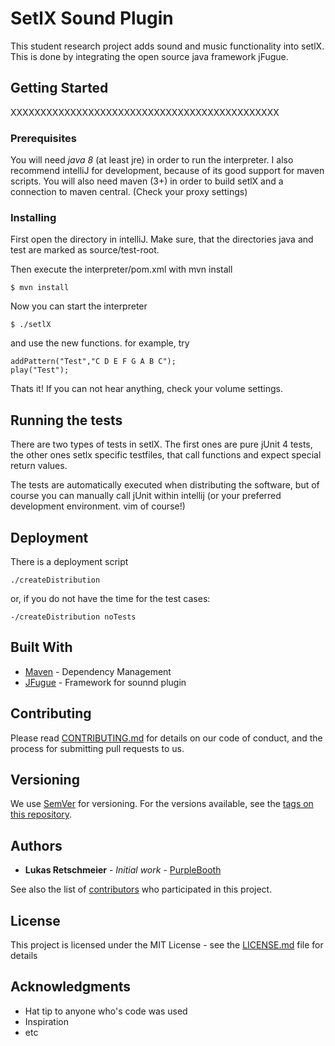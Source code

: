 # SetlX Sound Plugin 

This student research project adds sound and music functionality into setlX. This is done by integrating the open source java framework jFugue.

## Getting Started

XXXXXXXXXXXXXXXXXXXXXXXXXXXXXXXXXXXXXXXXXXXXX

### Prerequisites

You will need *java 8* (at least jre) in order to run the interpreter. I also recommend intelliJ for development, because of its good support for maven scripts.
You will also need maven (3+) in order to build setlX and a connection to maven central. (Check your proxy settings)

### Installing

First open the directory in intelliJ. Make sure, that the directories java and test are marked as source/test-root. 

Then execute the interpreter/pom.xml with mvn install
```
$ mvn install
```
Now you can start the interpreter
```
$ ./setlX
```
and use the new functions. for example, try
```
addPattern("Test","C D E F G A B C");
play("Test");
```
Thats it! If you can not hear anything, check your volume settings.

## Running the tests

There are two types of tests in setlX. The first ones are pure jUnit 4 tests, the other ones setlx specific testfiles, that call functions and expect special return values.

The tests are automatically executed when distributing the software, but of course you can manually call jUnit within intellij (or your preferred development environment. vim of course!) 

## Deployment

There is a deployment script
```
./createDistribution 
```
or, if you do not have the time for the test cases:
```
-/createDistribution noTests
```

## Built With

* [Maven](https://maven.apache.org/) - Dependency Management
* [JFugue](https://jfugue.org/) - Framework for sounnd plugin
## Contributing

Please read [CONTRIBUTING.md](https://gist.github.com/PurpleBooth/b24679402957c63ec426) for details on our code of conduct, and the process for submitting pull requests to us.

## Versioning

We use [SemVer](http://semver.org/) for versioning. For the versions available, see the [tags on this repository](https://github.com/your/project/tags). 

## Authors

* **Lukas Retschmeier** - *Initial work* - [PurpleBooth](https://github.com/PurpleBooth)

See also the list of [contributors](https://github.com/your/project/contributors) who participated in this project.

## License

This project is licensed under the MIT License - see the [LICENSE.md](LICENSE.md) file for details

## Acknowledgments

* Hat tip to anyone who's code was used
* Inspiration
* etc
